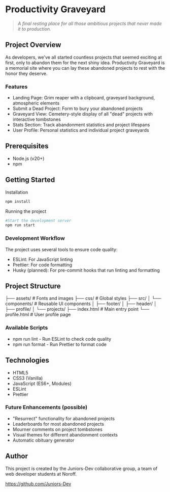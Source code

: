 # Productivity Graveyard

> _A final resting place for all those ambitious projects that never made it to production._

## Project Overview

As developers, we've all started countless projects that seemed exciting at first, only to abandon them for the next shiny idea. Productivity Graveyard is a memorial site where you can lay these abandoned projects to rest with the honor they deserve.

### Features

- Landing Page: Grim reaper with a clipboard, graveyard background, atmospheric elements
- Submit a Dead Project: Form to bury your abandoned projects
- Graveyard View: Cemetery-style display of all "dead" projects with interactive tombstones
- Stats Section: Track abandonment statistics and project lifespans
- User Profile: Personal statistics and individual project graveyards

## Prerequisites

- Node.js (v20+)
- npm

## Getting Started

Installation

```bash
npm install
```

Running the project

```bash
#Start the development server
npm run start
```

### Development Workflow

The project uses several tools to ensure code quality:

- ESLint: For JavaScript linting
- Prettier: For code formatting
- Husky (planned): For pre-commit hooks that run linting and formatting

## Project Structure

├── assets/ # Fonts and images
├── css/ # Global styles
├── src/
│ └── components/ # Reusable UI components
│ ├── footer/
│ ├── header/
│ ├── profile/
│ └── projects/
├── index.html # Main entry point
└── profile.html # User profile page

### Available Scripts

- npm run lint - Run ESLint to check code quality
- npm run format - Run Prettier to format code

## Technologies

- HTML5
- CSS3 (Vanilla)
- JavaScript (ES6+, Modules)
- ESLint
- Prettier

### Future Enhancements (possible)

- "Resurrect" functionality for abandoned projects
- Leaderboards for most abandoned projects
- Mourner comments on project tombstones
- Visual themes for different abandonment contexts
- Automatic obituary generator

## Author

This project is created by the Juniors-Dev collaborative group, a team of web developer students at Noroff.

https://github.com/Juniors-Dev
